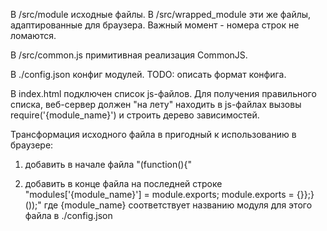 В /src/module исходные файлы. В /src/wrapped_module эти же файлы, адаптированные для браузера.
Важный момент - номера строк не ломаются.


В /src/common.js примитивная реализация CommonJS.


В ./config.json конфиг модулей.
TODO: описать формат конфига.


В index.html подключен список js-файлов. Для получения правильного списка,
веб-сервер должен "на лету" находить в js-файлах вызовы require('{module_name}') и строить дерево зависимостей.


Трансформация исходного файла в пригодный к использованию в браузере:

1. добавить в начале файла "(function(){"

2. добавить в конце файла на последней строке "modules['{module_name}'] = module.exports; module.exports = {}};}());" где {module_name} соответствует названию модуля для этого файла в ./config.json
